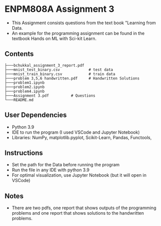 # ENPM808A Assignment 3

- This Assignment consists questions from the text book "Learning from Data.
- An example for the programming assignment can be found in the textbook Hands on ML with Sci-kit Learn.

## Contents

```
├───bchukkal_assignment_3_report.pdf
├───mnist_test_binary.csv             # test data
├───mnist_train_binary.csv            # train data 
├───problem 3,5,6 handwritten.pdf     # Handwritten Solutions
├───problem1.ipynb
├───problem2.ipynb
├───problem4.ipynb
├───Assignment 3.pdf          # Questions
└───README.md
```

## User Dependencies

- Python 3.9
- IDE to run the program (I used VSCode and Jupyter Notebook)
- Libraries: NumPy, matplotlib.pyplot, Scikit-Learn, Pandas, Functools,

## Instructions

- Set the path for the Data before running the program
- Run the file in any IDE with python 3.9
- For optimal visualization, use Jupyter Notebook (but it will open in VSCode)

## Notes

* There are two pdfs, one report that shows outputs of the programming problems and one report that shows solutions to the handwritten problems.

